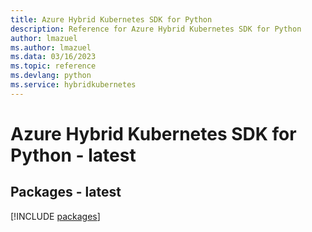 ```yaml
---
title: Azure Hybrid Kubernetes SDK for Python
description: Reference for Azure Hybrid Kubernetes SDK for Python
author: lmazuel
ms.author: lmazuel
ms.data: 03/16/2023
ms.topic: reference
ms.devlang: python
ms.service: hybridkubernetes
---
```

# Azure Hybrid Kubernetes SDK for Python - latest
## Packages - latest
[!INCLUDE [packages](hybrid-kubernetes-index.md)]